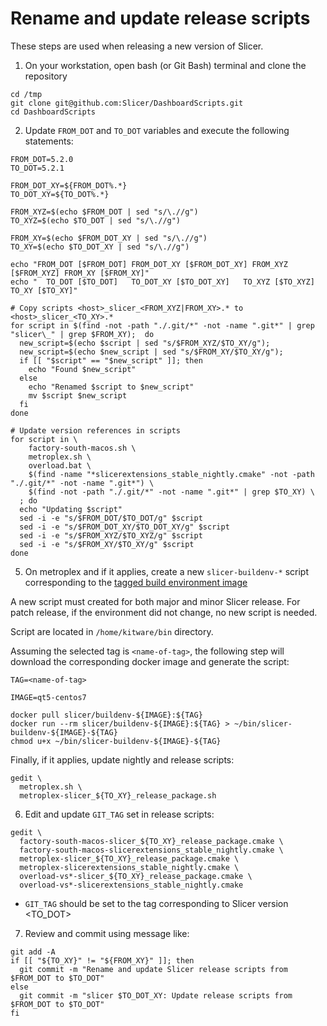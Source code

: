 
Rename and update release scripts
=================================

These steps are used when releasing a new version of Slicer.

1. On your workstation, open bash (or Git Bash) terminal and clone the repository

```
cd /tmp
git clone git@github.com:Slicer/DashboardScripts.git
cd DashboardScripts
```

2. Update `FROM_DOT` and `TO_DOT` variables and execute the following statements:

```
FROM_DOT=5.2.0
TO_DOT=5.2.1

FROM_DOT_XY=${FROM_DOT%.*}
TO_DOT_XY=${TO_DOT%.*}

FROM_XYZ=$(echo $FROM_DOT | sed "s/\.//g")
TO_XYZ=$(echo $TO_DOT | sed "s/\.//g")

FROM_XY=$(echo $FROM_DOT_XY | sed "s/\.//g")
TO_XY=$(echo $TO_DOT_XY | sed "s/\.//g")

echo "FROM_DOT [$FROM_DOT] FROM_DOT_XY [$FROM_DOT_XY] FROM_XYZ [$FROM_XYZ] FROM_XY [$FROM_XY]"
echo "  TO_DOT [$TO_DOT]   TO_DOT_XY [$TO_DOT_XY]   TO_XYZ [$TO_XYZ]   TO_XY [$TO_XY]"

# Copy scripts <host>_slicer_<FROM_XYZ|FROM_XY>.* to  <host>_slicer_<TO_XY>.*
for script in $(find -not -path "./.git/*" -not -name ".git*" | grep "slicer\_" | grep $FROM_XY);  do
  new_script=$(echo $script | sed "s/$FROM_XYZ/$TO_XY/g");
  new_script=$(echo $new_script | sed "s/$FROM_XY/$TO_XY/g");
  if [[ "$script" == "$new_script" ]]; then
    echo "Found $new_script"
  else
    echo "Renamed $script to $new_script"
    mv $script $new_script
  fi
done

# Update version references in scripts
for script in \
    factory-south-macos.sh \
    metroplex.sh \
    overload.bat \
    $(find -name "*slicerextensions_stable_nightly.cmake" -not -path "./.git/*" -not -name ".git*") \
    $(find -not -path "./.git/*" -not -name ".git*" | grep $TO_XY) \
  ; do
  echo "Updating $script"
  sed -i -e "s/$FROM_DOT/$TO_DOT/g" $script
  sed -i -e "s/$FROM_DOT_XY/$TO_DOT_XY/g" $script
  sed -i -e "s/$FROM_XYZ/$TO_XYZ/g" $script
  sed -i -e "s/$FROM_XY/$TO_XY/g" $script
done
```

5. On metroplex and if it applies, create a new `slicer-buildenv-*` script corresponding to the [tagged build environment image](https://github.com/Slicer/SlicerBuildEnvironment/blob/main/README.rst#maintainers)

A new script must created for both major and minor Slicer release.
For patch release, if the environment did not change, no new script is needed.

Script are located in `/home/kitware/bin` directory.

Assuming the selected tag is `<name-of-tag>`, the following step will download the
corresponding docker image and generate the script:

```
TAG=<name-of-tag>

IMAGE=qt5-centos7

docker pull slicer/buildenv-${IMAGE}:${TAG}
docker run --rm slicer/buildenv-${IMAGE}:${TAG} > ~/bin/slicer-buildenv-${IMAGE}-${TAG}
chmod u+x ~/bin/slicer-buildenv-${IMAGE}-${TAG}
```

Finally, if it applies, update nightly and release scripts:

```
gedit \
  metroplex.sh \
  metroplex-slicer_${TO_XY}_release_package.sh
```


6. Edit and update `GIT_TAG` set in release scripts:

```
gedit \
  factory-south-macos-slicer_${TO_XY}_release_package.cmake \
  factory-south-macos-slicerextensions_stable_nightly.cmake \
  metroplex-slicer_${TO_XY}_release_package.cmake \
  metroplex-slicerextensions_stable_nightly.cmake \
  overload-vs*-slicer_${TO_XY}_release_package.cmake \
  overload-vs*-slicerextensions_stable_nightly.cmake
```

* `GIT_TAG` should be set to the tag corresponding to Slicer version <TO_DOT>

7. Review and commit using message like:

```
git add -A
if [[ "${TO_XY}" != "${FROM_XY}" ]]; then
  git commit -m "Rename and update Slicer release scripts from $FROM_DOT to $TO_DOT"
else
  git commit -m "slicer $TO_DOT_XY: Update release scripts from $FROM_DOT to $TO_DOT"
fi
```
